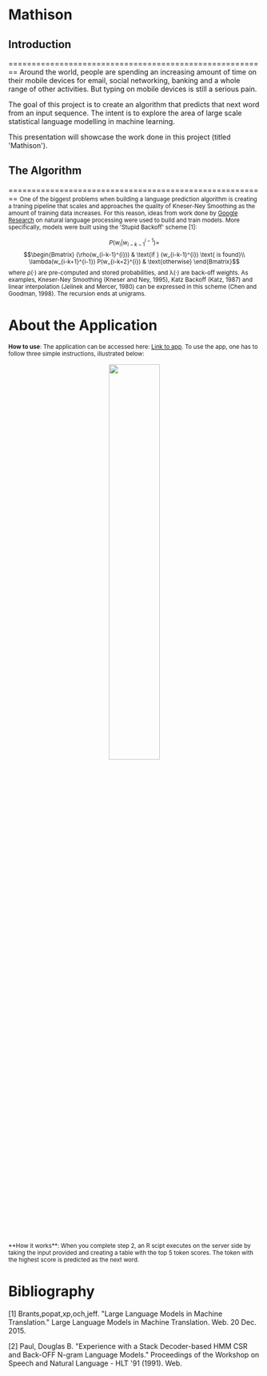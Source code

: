 # Mathison

## Introduction
========================================================
Around the world, people are spending an increasing amount of time on their mobile devices for email, social networking, banking and a whole range of other activities. But typing on mobile devices is still a serious pain.

The goal of this project is to create an algorithm that predicts that next word from an input sequence. The intent is to explore the area of large scale statistical language modelling in machine learning.  

This presentation will showcase the work done in this project (titled 'Mathison'). 


## The Algorithm 
========================================================
<small>
One of the biggest problems when building a language prediction algorithm is creating a traning pipeline that scales and approaches the quality of Kneser-Ney Smoothing as the amount of training data increases. For this reason, ideas from work done by [Google Research](https://research.google.com/) on natural language processing were used to build and train models. More specifically, models were built using the 'Stupid Backoff' scheme [1]:

$${P(w_{i}|w_{i-k-1}^{i-1}) = }$$
$$\begin{Bmatrix}
(\rho(w_{i-k-1}^{i}))   
& \text{if } (w_{i-k-1}^{i}) \text{ is found}\\
\lambda(w_{i-k+1}^{i-1}) P(w_{i-k+2}^{i}) & 
\text{otherwise}
\end{Bmatrix}$$
where ρ(·) are pre-computed and stored probabilities, and λ(·) are back-off weights. As examples, Kneser-Ney Smoothing (Kneser and Ney, 1995), Katz Backoff (Katz, 1987) and linear interpolation (Jelinek and Mercer, 1980) can be expressed in this scheme (Chen and Goodman, 1998). The recursion ends at unigrams.
</small>

About the Application
========================================================
<small>**How to use**: The application can be accessed here: [Link to app](https://jovan-sardinha.shinyapps.io/Project-Mathison/). To use the app, one has to follow three simple instructions, illustrated below: </small>
<div align = "center">
<img src="instructions.jpg" height="45%" width="45%"></img>
</div>
<small>**How it works**: When you complete step 2, an R scipt executes on the server side by taking the input provided and creating a table with the top 5 token scores. The token with the highest score is predicted as the next word. </small>

Bibliography
========================================================
[1] Brants,popat,xp,och,jeff. "Large Language Models in Machine Translation." Large Language Models in Machine Translation. Web. 20 Dec. 2015.

[2] Paul, Douglas B. "Experience with a Stack Decoder-based HMM CSR and Back-OFF N-gram Language Models." Proceedings of the Workshop on Speech and Natural Language - HLT '91 (1991). Web.

